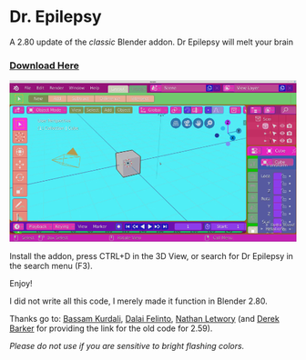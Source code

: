 # Dr. Epilepsy
A 2.80 update of the *classic* Blender addon. Dr Epilepsy will melt your brain

### [Download Here](https://github.com/natecraddock/dr-epilepsy/releases/download/v1.0/dr_epilepsy.py)

![Brain Melt!](brain_melt.png)

Install the addon, press CTRL+D in the 3D View, or search for Dr Epilepsy in the search menu (F3).

Enjoy!

I did not write all this code, I merely made it function in Blender 2.80.

Thanks go to:
[Bassam Kurdali](https://twitter.com/bkurdali), [Dalai Felinto](https://twitter.com/dfelinto), [Nathan Letwory](https://twitter.com/nathanletwory) (and [Derek Barker](https://twitter.com/LawdOdin) for providing the link for the old code for 2.59).

*Please do not use if you are sensitive to bright flashing colors.*
